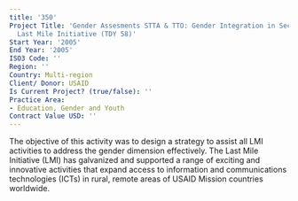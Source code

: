 ```yaml
---
title: '350'
Project Title: 'Gender Assesments STTA & TTO: Gender Integration in Sectoral Activities:
  Last Mile Initiative (TDY 58)'
Start Year: '2005'
End Year: '2005'
ISO3 Code: ''
Region: ''
Country: Multi-region
Client/ Donor: USAID
Is Current Project? (true/false): ''
Practice Area:
- Education, Gender and Youth
Contract Value USD: ''
---
```


The objective of this activity was to design a strategy to assist all LMI activities to address the gender dimension effectively. The Last Mile Initiative (LMI) has galvanized and supported a range of exciting and innovative activities that expand access to information and communications technologies (ICTs) in rural, remote areas of USAID Mission countries worldwide.